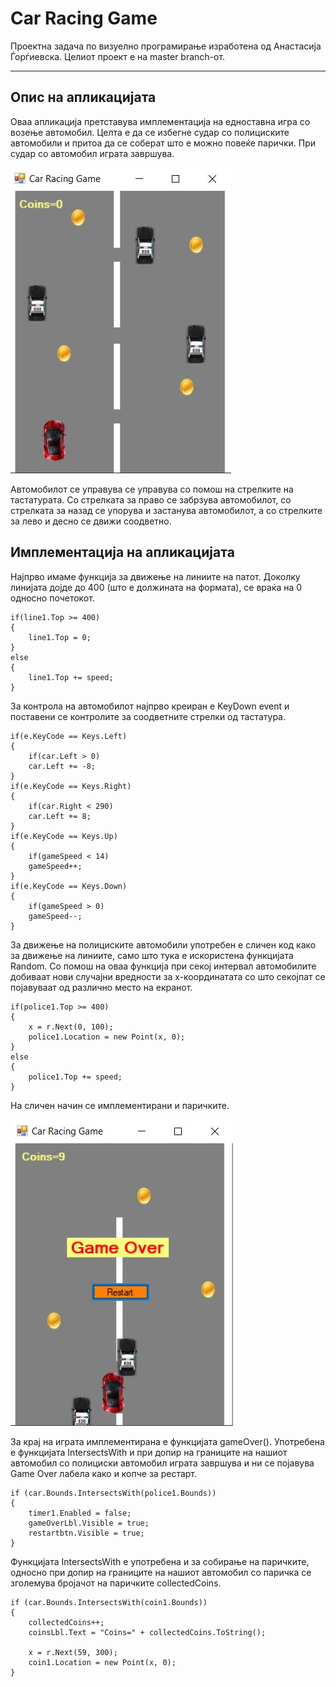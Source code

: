 # Car Racing Game

Проектна задача по визуелно програмирање изработена од Анастасија Ѓорѓиевска.
Целиот проект е на master branch-от.

***

## Опис на апликацијата

Оваа апликација претставува имплементација на едноставна игра со возење автомобил. Целта е да се избегне судар со полициските автомобили и притоа да се соберат што е можно повеќе парички. При судар со автомобил играта завршува.

![](images/Capture.JPG)


Автомобилот се управува се управува со помош на стрелките на тастатурата. Со стрелката за право се забрзува автомобилот, со стрелката за назад се упорува и застанува автомобилот, а со стрелките за лево и десно се движи соодветно.

## Имплементација на апликацијата

Најпрво имаме функција за движење на линиите на патот. Доколку линијата дојде до 400 (што е должината на формата), се враќа на 0 односно почетокот.

```
if(line1.Top >= 400)
{
    line1.Top = 0;
}
else
{
    line1.Top += speed;
}
```
За контрола на автомобилот најпрво креиран е KeyDown event и поставени се контролите за соодветните стрелки од тастатура.

```
if(e.KeyCode == Keys.Left)
{
    if(car.Left > 0)
    car.Left += -8;
}
if(e.KeyCode == Keys.Right)
{
    if(car.Right < 290)
    car.Left += 8;
}
if(e.KeyCode == Keys.Up)
{
    if(gameSpeed < 14)
    gameSpeed++;
}
if(e.KeyCode == Keys.Down)
{
    if(gameSpeed > 0)
    gameSpeed--;
}
```

За движење на полициските автомобили употребен е сличен код како за движење на линиите, само што тука е искористена функцијата Random. Со помош на оваа функција при секој интервал автомобилите добиваат нови случајни вредности за х-координатата со што секојпат се појавуваат од различно место на екранот.
```
if(police1.Top >= 400)
{
    x = r.Next(0, 100);
    police1.Location = new Point(x, 0);
}
else
{
    police1.Top += speed;
}
```

На сличен начин се имплементирани и паричките.

![](images/Capture1.JPG)

За крај на играта имплементирана е функцијата gameOver(). Употребена е функцијата IntersectsWith и при допир на границите на нашиот автомобил со полициски автомобил играта завршува и ни се појавува Game Over лабела како и копче за рестарт.

```
if (car.Bounds.IntersectsWith(police1.Bounds))
{
    timer1.Enabled = false;
    gameOverLbl.Visible = true;
    restartbtn.Visible = true;
}
```

Функцијата IntersectsWith е употребена и за собирање на паричките, односно при допир на границите на нашиот автомобил со паричка се зголемува бројачот на паричките collectedCoins.
```
if (car.Bounds.IntersectsWith(coin1.Bounds))
{
    collectedCoins++;
    coinsLbl.Text = "Coins=" + collectedCoins.ToString();

    x = r.Next(59, 300);
    coin1.Location = new Point(x, 0);
}
```

